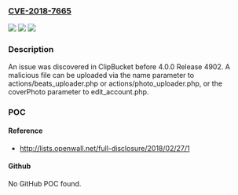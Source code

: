 ### [CVE-2018-7665](https://cve.mitre.org/cgi-bin/cvename.cgi?name=CVE-2018-7665)
![](https://img.shields.io/static/v1?label=Product&message=n%2Fa&color=blue)
![](https://img.shields.io/static/v1?label=Version&message=n%2Fa&color=blue)
![](https://img.shields.io/static/v1?label=Vulnerability&message=n%2Fa&color=brighgreen)

### Description

An issue was discovered in ClipBucket before 4.0.0 Release 4902. A malicious file can be uploaded via the name parameter to actions/beats_uploader.php or actions/photo_uploader.php, or the coverPhoto parameter to edit_account.php.

### POC

#### Reference
- http://lists.openwall.net/full-disclosure/2018/02/27/1

#### Github
No GitHub POC found.

